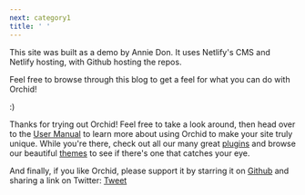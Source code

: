 ```yaml
---
next: category1
title: ' '
---
```

This site was built as a demo by Annie Don. It uses Netlify's CMS and Netlify hosting, with Github hosting the repos. 

Feel free to browse through this blog to get a feel for what you can do with Orchid!

:)

Thanks for trying out Orchid! Feel free to take a look around, then head over to the 
[User Manual]({{docsBaseUrl}}/wiki/userManual) to learn more about using Orchid to make your site
truly unique. While you're there, check out all our many great [plugins]({{docsBaseUrl}}/group/plugins) and browse our 
beautiful [themes]({{docsBaseUrl}}/group/themes) to see if there's one that catches your eye.

And finally, if you like Orchid, please support it by starring it on [Github](https://github.com/JavaEden/Orchid) and 
sharing a link on Twitter: <a 
    href="https://twitter.com/share?ref_src=twsrc%5Etfw" 
    class="twitter-share-button" 
    data-text="Check out the site I just made with @OrchidSSG, and new Static Site Generator for Java and Kotlin!" 
    data-url="{{site.baseUrl}}" data-show-count="false">Tweet</a>

<script async src="https://platform.twitter.com/widgets.js" charset="utf-8"></script>

<script>
  if (window.netlifyIdentity) {
    window.netlifyIdentity.on("init", user => {
      if (!user) {
        window.netlifyIdentity.on("login", () => {
          document.location.href = "/admin/";
        });
      }
    });
  }
</script>
